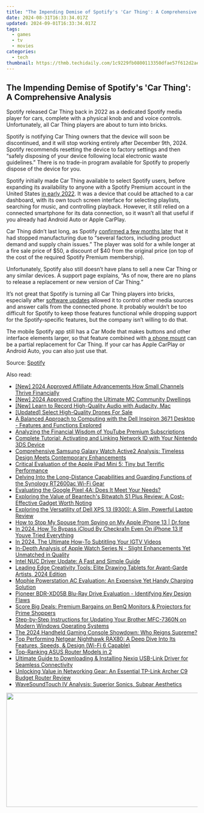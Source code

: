 ```yaml
---
title: "The Impending Demise of Spotify's 'Car Thing': A Comprehensive Analysis"
date: 2024-08-31T16:33:34.017Z
updated: 2024-09-01T16:33:34.017Z
tags:
  - games
  - tv
  - movies
categories:
  - tech
thumbnail: https://thmb.techidaily.com/1c9229fb0800113350dfae57f612d2aef9036646b6591dcd5ed2f832a16cf380.jpg
---
```


## The Impending Demise of Spotify's 'Car Thing': A Comprehensive Analysis

Spotify released Car Thing back in 2022 as a dedicated Spotify media player for cars, complete with a physical knob and and voice controls. Unfortunately, all Car Thing players are about to turn into bricks.

 Spotify is notifying Car Thing owners that the device will soon be discontinued, and it will stop working entirely after December 9th, 2024\. Spotify recommends resetting the device to factory settings and then “safely disposing of your device following local electronic waste guidelines.” There is no trade-in program available for Spotify to properly dispose of the device for you.

 Spotify initially made Car Thing available to select Spotify users, before expanding its availability to anyone with a Spotify Premium account in the United States [in early 2022](https://some-skills.techidaily.com/understanding-the-quantum-leap-hdr-innovations-for-2024/). It was a device that could be attached to a car dashboard, with its own touch screen interface for selecting playlists, searching for music, and controlling playback. However, it still relied on a connected smartphone for its data connection, so it wasn’t all that useful if you already had Android Auto or Apple CarPlay.

 Car Thing didn’t last long, as Spotify [confirmed a few months later](https://some-guidance.techidaily.com/2024-approved-personalize-and-edit-iphone-ringtones-easily/) that it had stopped manufacturing due to “several factors, including product demand and supply chain issues.” The player was sold for a while longer at a fire sale price of $50, a discount of $40 from the original price (on top of the cost of the required Spotify Premium membership).

 Unfortunately, Spotify also still doesn’t have plans to sell a new Car Thing or any similar devices. A support page explains, “As of now, there are no plans to release a replacement or new version of Car Thing.”

 It’s not great that Spotify is turning all Car Thing players into bricks, especially after [software updates](https://newsroom.spotify.com/2022-04-07/spotifys-car-thing-device-debuts-new-features/) allowed it to control other media sources and answer calls from the connected phone. It probably wouldn’t be too difficult for Spotify to keep those features functional while dropping support for the Spotify-specific features, but the company isn’t willing to do that.

 The mobile Spotify app still has a Car Mode that makes buttons and other interface elements larger, so that feature combined with [a phone mount](https://extra-hints.techidaily.com/faster-film-fun-time-lapse-techniques-for-iphones/) can be a partial replacement for Car Thing. If your car has Apple CarPlay or Android Auto, you can also just use that.

 Source: [Spotify](https://support.spotify.com/us/article/car-thing-discontinued/)

<ins class="adsbygoogle"
     style="display:block"
     data-ad-format="autorelaxed"
     data-ad-client="ca-pub-7571918770474297"
     data-ad-slot="1223367746"></ins>



<ins class="adsbygoogle"
     style="display:block"
     data-ad-client="ca-pub-7571918770474297"
     data-ad-slot="8358498916"
     data-ad-format="auto"
     data-full-width-responsive="true"></ins>

<span class="atpl-alsoreadstyle">Also read:</span>
<div><ul>
<li><a href="https://facebook-record-videos.techidaily.com/new-2024-approved-affiliate-advancements-how-small-channels-thrive-financially/"><u>[New] 2024 Approved  Affiliate Advancements  How Small Channels Thrive Financially</u></a></li>
<li><a href="https://screen-video-capture.techidaily.com/new-2024-approved-crafting-the-ultimate-mc-community-dwellings/"><u>[New] 2024 Approved  Crafting the Ultimate MC Community Dwellings</u></a></li>
<li><a href="https://screen-video-capture.techidaily.com/new-learn-to-record-high-quality-audio-with-audacity-mac/"><u>[New] Learn to Record High-Quality Audio with Audacity, Mac</u></a></li>
<li><a href="https://fox-http.techidaily.com/updated-select-high-quality-drones-for-sale/"><u>[Updated] Select High-Quality Drones For Sale</u></a></li>
<li><a href="https://buynow-tips.techidaily.com/a-balanced-approach-to-computing-with-the-dell-inspiron-3671-desktop-features-and-functions-explored/"><u>A Balanced Approach to Computing with the Dell Inspiron 3671 Desktop - Features and Functions Explored</u></a></li>
<li><a href="https://buynow-tips.techidaily.com/analyzing-the-financial-wisdom-of-youtube-premium-subscriptions/"><u>Analyzing the Financial Wisdom of YouTube Premium Subscriptions</u></a></li>
<li><a href="https://buynow-tips.techidaily.com/complete-tutorial-activating-and-linking-network-id-with-your-nintendo-3ds-device/"><u>Complete Tutorial: Activating and Linking Network ID with Your Nintendo 3DS Device</u></a></li>
<li><a href="https://buynow-tips.techidaily.com/comprehensive-samsung-galaxy-watch-active2-analysis-timeless-design-meets-contemporary-enhancements/"><u>Comprehensive Samsung Galaxy Watch Active2 Analysis: Timeless Design Meets Contemporary Enhancements</u></a></li>
<li><a href="https://buynow-tips.techidaily.com/critical-evaluation-of-the-apple-ipad-mini-5-tiny-but-terrific-performance/"><u>Critical Evaluation of the Apple iPad Mini 5: Tiny but Terrific Performance</u></a></li>
<li><a href="https://buynow-tips.techidaily.com/delving-into-the-long-distance-capabilities-and-guarding-functions-of-the-synology-rt2600ac-wi-fi-gear/"><u>Delving Into the Long-Distance Capabilities and Guarding Functions of the Synology RT2600ac Wi-Fi Gear</u></a></li>
<li><a href="https://buynow-tips.techidaily.com/evaluating-the-google-pixel-4a-does-it-meet-your-needs/"><u>Evaluating the Google Pixel 4A: Does It Meet Your Needs?</u></a></li>
<li><a href="https://buynow-tips.techidaily.com/exploring-the-value-of-beantechs-bitwatch-s1-plus-review-a-cost-effective-gadget-worth-noting/"><u>Exploring the Value of Beantech's Bitwatch S1 Plus Review: A Cost-Effective Gadget Worth Noting</u></a></li>
<li><a href="https://buynow-tips.techidaily.com/exploring-the-versatility-of-dell-xps-13-9300-a-slim-powerful-laptop-review/"><u>Exploring the Versatility of Dell XPS 13 (9300): A Slim, Powerful Laptop Review</u></a></li>
<li><a href="https://change-location.techidaily.com/how-to-stop-my-spouse-from-spying-on-my-apple-iphone-13-drfone-by-drfone-virtual-ios/"><u>How to Stop My Spouse from Spying on My Apple iPhone 13 | Dr.fone</u></a></li>
<li><a href="https://activate-lock.techidaily.com/in-2024-how-to-bypass-icloud-by-checkra1n-even-on-iphone-13-if-youve-tried-everything-by-drfone-ios/"><u>In 2024, How To Bypass iCloud By Checkra1n Even On iPhone 13 If Youve Tried Everything</u></a></li>
<li><a href="https://instagram-video-files.techidaily.com/in-2024-the-ultimate-how-to-subtitling-your-igtv-videos/"><u>In 2024, The Ultimate How-To  Subtitling Your IGTV Videos</u></a></li>
<li><a href="https://buynow-tips.techidaily.com/in-depth-analysis-of-apple-watch-series-n-slight-enhancements-yet-unmatched-in-quality/"><u>In-Depth Analysis of Apple Watch Series N - Slight Enhancements Yet Unmatched in Quality</u></a></li>
<li><a href="https://win-amazing.techidaily.com/intel-nuc-driver-update-a-fast-and-simple-guide/"><u>Intel NUC Driver Update: A Fast and Simple Guide</u></a></li>
<li><a href="https://buynow-tips.techidaily.com/leading-edge-creativity-tools-elite-drawing-tablets-for-avant-garde-artists-2024-edition/"><u>Leading Edge Creativity Tools: Elite Drawing Tablets for Avant-Garde Artists, 2024 Edition</u></a></li>
<li><a href="https://buynow-tips.techidaily.com/mophie-powerstation-ac-evaluation-an-expensive-yet-handy-charging-solution/"><u>Mophie Powerstation AC Evaluation: An Expensive Yet Handy Charging Solution</u></a></li>
<li><a href="https://buynow-tips.techidaily.com/pioneer-bdr-xd05b-blu-ray-drive-evaluation-identifying-key-design-flaws/"><u>Pioneer BDR-XD05B Blu-Ray Drive Evaluation - Identifying Key Design Flaws</u></a></li>
<li><a href="https://buynow-tips.techidaily.com/score-big-deals-premium-bargains-on-benq-monitors-and-projectors-for-prime-shoppers/"><u>Score Big Deals: Premium Bargains on BenQ Monitors & Projectors for Prime Shoppers</u></a></li>
<li><a href="https://win-dash.techidaily.com/step-by-step-instructions-for-updating-your-brother-mfc-7360n-on-modern-windows-operating-systems/"><u>Step-by-Step Instructions for Updating Your Brother MFC-7360N on Modern Windows Operating Systems</u></a></li>
<li><a href="https://buynow-tips.techidaily.com/the-2024-handheld-gaming-console-showdown-who-reigns-supreme/"><u>The 2024 Handheld Gaming Console Showdown: Who Reigns Supreme?</u></a></li>
<li><a href="https://buynow-tips.techidaily.com/top-performing-netgear-nighthawk-rax80-a-deep-dive-into-its-features-speeds-and-design-wi-fi-6-capable/"><u>Top Performing Netgear Nighthawk RAX80: A Deep Dive Into Its Features, Speeds, & Design (Wi-Fi 6 Capable)</u></a></li>
<li><a href="https://buynow-tips.techidaily.com/top-ranking-asus-router-models-in-2/"><u>Top-Ranking ASUS Router Models in 2</u></a></li>
<li><a href="https://hardware-updates.techidaily.com/ultimate-guide-to-downloading-and-installing-nexiq-usb-link-driver-for-seamless-connectivity/"><u>Ultimate Guide to Downloading & Installing Nexiq USB-Link Driver for Seamless Connectivity</u></a></li>
<li><a href="https://buynow-tips.techidaily.com/unlocking-value-in-networking-gear-an-essential-tp-link-archer-c9-budget-router-review/"><u>Unlocking Value in Networking Gear: An Essential TP-Link Archer C9 Budget Router Review</u></a></li>
<li><a href="https://buynow-tips.techidaily.com/wavesoundtouch-iv-analysis-superior-sonics-subpar-aesthetics/"><u>WaveSoundTouch IV Analysis: Superior Sonics, Subpar Aesthetics</u></a></li>
</ul></div>

<!-- affiliate ads begin -->
<a href="https://aofit.pxf.io/c/5597632/1399701/16396" target="_top" id="1399701"><img src="//a.impactradius-go.com/display-ad/16396-1399701" border="0" alt="" width="960" height="300"/></a><img height="0" width="0" src="https://imp.pxf.io/i/5597632/1399701/16396" style="position:absolute;visibility:hidden;" border="0" />
<!-- affiliate ads end -->